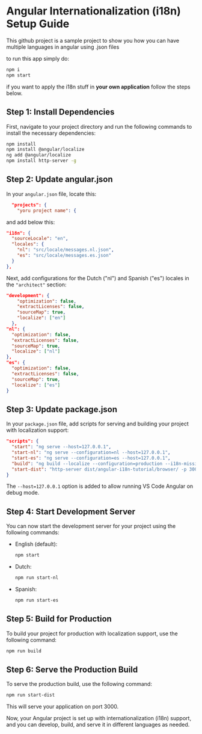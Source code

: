 
# Angular Internationalization (i18n) Setup Guide

This github project is a sample project to show you how you can have multiple languages in angular using .json files

to run this app simply do:

```bash
npm i 
npm start
```

if you want to apply the i18n stuff in **your own application** follow the steps below.

## Step 1: Install Dependencies

First, navigate to your project directory and run the following commands to install the necessary dependencies:

```bash
npm install
npm install @angular/localize
ng add @angular/localize
npm install http-server -g
```

## Step 2: Update angular.json
In your `angular.json` file, locate this:
```json
  "projects": {
    "yoru project name": {
```

and add below this:
```json
"i18n": {
  "sourceLocale": "en",
  "locales": {
    "nl": "src/locale/messages.nl.json",
    "es": "src/locale/messages.es.json"
  }
},
```


Next, add configurations for the Dutch ("nl") and Spanish ("es") locales in the `"architect"` section:

```json
"development": {
    "optimization": false,
    "extractLicenses": false,
    "sourceMap": true,
    "localize": ["en"]
  },
"nl": {
  "optimization": false,
  "extractLicenses": false,
  "sourceMap": true,
  "localize": ["nl"]
},
"es": {
  "optimization": false,
  "extractLicenses": false,
  "sourceMap": true,
  "localize": ["es"]
}
```

## Step 3: Update package.json

In your `package.json` file, add scripts for serving and building your project with localization support:

```json
"scripts": {
  "start": "ng serve --host=127.0.0.1",
  "start-nl": "ng serve --configuration=nl --host=127.0.0.1",
  "start-es": "ng serve --configuration=es --host=127.0.0.1",
  "build": "ng build --localize --configuration=production --i18n-missing-translation error",
  "start-dist": "http-server dist/angular-i18n-tutorial/browser/ -p 3000"
}
```

The `--host=127.0.0.1` option is added to allow running VS Code Angular on debug mode.

## Step 4: Start Development Server

You can now start the development server for your project using the following commands:

- English (default):
  ```bash
  npm start
  ```

- Dutch:
  ```bash
  npm run start-nl
  ```

- Spanish:
  ```bash
  npm run start-es
  ```

## Step 5: Build for Production

To build your project for production with localization support, use the following command:

```bash
npm run build
```

## Step 6: Serve the Production Build

To serve the production build, use the following command:

```bash
npm run start-dist
```

This will serve your application on port 3000.

Now, your Angular project is set up with internationalization (i18n) support, and you can develop, build, and serve it in different languages as needed.
